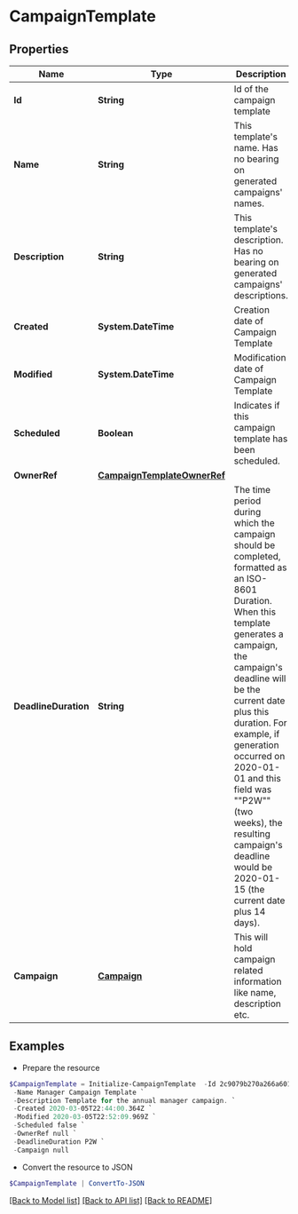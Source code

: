 # CampaignTemplate
## Properties

Name | Type | Description | Notes
------------ | ------------- | ------------- | -------------
**Id** | **String** | Id of the campaign template | [optional] 
**Name** | **String** | This template&#39;s name. Has no bearing on generated campaigns&#39; names. | 
**Description** | **String** | This template&#39;s description. Has no bearing on generated campaigns&#39; descriptions. | 
**Created** | **System.DateTime** | Creation date of Campaign Template | [readonly] 
**Modified** | **System.DateTime** | Modification date of Campaign Template | [readonly] 
**Scheduled** | **Boolean** | Indicates if this campaign template has been scheduled. | [optional] [readonly] [default to $false]
**OwnerRef** | [**CampaignTemplateOwnerRef**](CampaignTemplateOwnerRef.md) |  | [optional] 
**DeadlineDuration** | **String** | The time period during which the campaign should be completed, formatted as an ISO-8601 Duration. When this template generates a campaign, the campaign&#39;s deadline will be the current date plus this duration. For example, if generation occurred on 2020-01-01 and this field was &quot;&quot;P2W&quot;&quot; (two weeks), the resulting campaign&#39;s deadline would be 2020-01-15 (the current date plus 14 days). | [optional] 
**Campaign** | [**Campaign**](.md) | This will hold campaign related information like name, description etc. | 

## Examples

- Prepare the resource
```powershell
$CampaignTemplate = Initialize-CampaignTemplate  -Id 2c9079b270a266a60170a277bb960008 `
 -Name Manager Campaign Template `
 -Description Template for the annual manager campaign. `
 -Created 2020-03-05T22:44:00.364Z `
 -Modified 2020-03-05T22:52:09.969Z `
 -Scheduled false `
 -OwnerRef null `
 -DeadlineDuration P2W `
 -Campaign null
```

- Convert the resource to JSON
```powershell
$CampaignTemplate | ConvertTo-JSON
```

[[Back to Model list]](../README.md#documentation-for-models) [[Back to API list]](../README.md#documentation-for-api-endpoints) [[Back to README]](../README.md)

